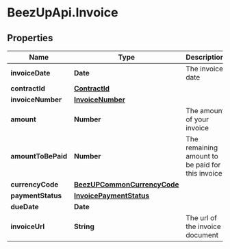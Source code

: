# BeezUpApi.Invoice

## Properties
Name | Type | Description | Notes
------------ | ------------- | ------------- | -------------
**invoiceDate** | **Date** | The invoice date | 
**contractId** | [**ContractId**](ContractId.md) |  | 
**invoiceNumber** | [**InvoiceNumber**](InvoiceNumber.md) |  | 
**amount** | **Number** | The amount of your invoice | 
**amountToBePaid** | **Number** | The remaining amount to be paid for this invoice | 
**currencyCode** | [**BeezUPCommonCurrencyCode**](BeezUPCommonCurrencyCode.md) |  | 
**paymentStatus** | [**InvoicePaymentStatus**](InvoicePaymentStatus.md) |  | 
**dueDate** | **Date** |  | 
**invoiceUrl** | **String** | The url of the invoice document | [optional] 


